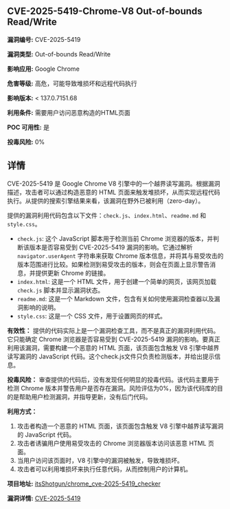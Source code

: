 ## CVE-2025-5419-Chrome-V8 Out-of-bounds Read/Write

**漏洞编号:** CVE-2025-5419

**漏洞类型:** Out-of-bounds Read/Write

**影响应用:** Google Chrome

**危害等级:** 高危，可能导致堆损坏和远程代码执行

**影响版本:** < 137.0.7151.68

**利用条件:** 需要用户访问恶意构造的HTML页面

**POC 可用性:** 是

**投毒风险:** 0%

## 详情

CVE-2025-5419 是 Google Chrome V8 引擎中的一个越界读写漏洞。根据漏洞描述，攻击者可以通过构造恶意的 HTML 页面来触发堆损坏，从而实现远程代码执行。从提供的搜索引擎结果来看，该漏洞在野外已被利用（zero-day）。

提供的漏洞利用代码包含以下文件：`check.js`、`index.html`、`readme.md` 和 `style.css`。

*   `check.js`:  这个 JavaScript 脚本用于检测当前 Chrome 浏览器的版本，并判断该版本是否容易受到 CVE-2025-5419 漏洞的影响。它通过解析 `navigator.userAgent` 字符串来获取 Chrome 版本信息，并将其与易受攻击的版本范围进行比较。如果检测到易受攻击的版本，则会在页面上显示警告消息，并提供更新 Chrome 的链接。
*   `index.html`:  这是一个 HTML 文件，用于创建一个简单的网页，该网页加载 `check.js` 脚本并显示漏洞状态。
*   `readme.md`:  这是一个 Markdown 文件，包含有关如何使用漏洞检查器以及漏洞影响的说明。
*   `style.css`: 这是一个 CSS 文件，用于设置网页的样式。

**有效性：**
提供的代码实际上是一个漏洞检查工具，而不是真正的漏洞利用代码。它只能确定 Chrome 浏览器是否容易受到 CVE-2025-5419 漏洞的影响。要真正利用该漏洞，需要构建一个恶意的 HTML 页面，该页面包含触发 V8 引擎中越界读写漏洞的 JavaScript 代码。这个check.js文件只负责检测版本，并给出提示信息。

**投毒风险：**
审查提供的代码后，没有发现任何明显的投毒代码。该代码主要用于检测 Chrome 版本并警告用户是否存在漏洞。风险评估为0%，因为该代码库的目的是帮助用户检测漏洞，并指导更新，没有后门代码。

**利用方式：**
1.  攻击者构造一个恶意的 HTML 页面，该页面包含触发 V8 引擎中越界读写漏洞的 JavaScript 代码。
2.  攻击者诱骗用户使用易受攻击的 Chrome 浏览器版本访问该恶意 HTML 页面。
3.  当用户访问该页面时，V8 引擎中的漏洞被触发，导致堆损坏。
4.  攻击者可以利用堆损坏来执行任意代码，从而控制用户的计算机。

**项目地址:** [itsShotgun/chrome_cve-2025-5419_checker](https://github.com/itsShotgun/chrome_cve-2025-5419_checker)

**漏洞详情:** [CVE-2025-5419](https://nvd.nist.gov/vuln/detail/CVE-2025-5419)